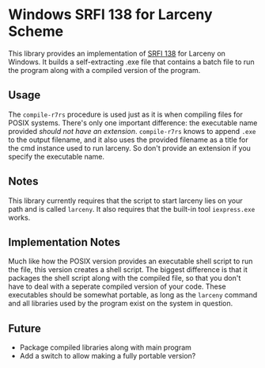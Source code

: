 # Windows SRFI 138 for Larceny Scheme
This library provides an implementation of 
[SRFI 138](https://srfi.schemers.org/srfi-138/)
for Larceny on Windows. It builds a self-extracting .exe file that
contains a batch file to run the program along with a compiled version
of the program.

## Usage
The `compile-r7rs` procedure is used just as it is when compiling 
files for POSIX systems. There's only one important difference:
the executable name provided *should not have an extension*. 
`compile-r7rs` knows to append `.exe` to the output filename, and
it also uses the provided filename as a title for the cmd instance
used to run larceny. So don't provide an extension if you specify 
the executable name.

## Notes
This library currently requires that the script to start larceny 
lies on your path and is called `larceny`.
It also requires that the built-in tool `iexpress.exe` works. 

## Implementation Notes
Much like how the POSIX version provides an executable shell script
to run the file, this version creates a shell script. The biggest 
difference is that it packages the shell script along with the
compiled file, so that you don't have to deal with a seperate 
compiled version of your code. These executables should be somewhat
portable, as long as the `larceny` command and all libraries used by
the program exist on the system in question.

## Future
- Package compiled libraries along with main program
- Add a switch to allow making a fully portable version?
